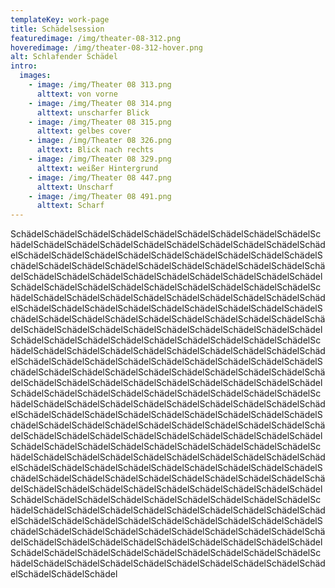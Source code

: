 ```yaml
---
templateKey: work-page
title: Schädelsession
featuredimage: /img/theater-08-312.png
hoveredimage: /img/theater-08-312-hover.png
alt: Schlafender Schädel
intro:
  images:
    - image: /img/Theater 08 313.png
      alttext: von vorne
    - image: /img/Theater 08 314.png
      alttext: unscharfer Blick
    - image: /img/Theater 08 315.png
      alttext: gelbes cover
    - image: /img/Theater 08 326.png
      alttext: Blick nach rechts
    - image: /img/Theater 08 329.png
      alttext: weißer Hintergrund
    - image: /img/Theater 08 447.png
      alttext: Unscharf
    - image: /img/Theater 08 491.png
      alttext: Scharf
---
```

SchädelSchädelSchädelSchädelSchädelSchädelSchädelSchädelSchädelSchädelSchädelSchädelSchädelSchädelSchädelSchädelSchädelSchädelSchädelSchädelSchädelSchädelSchädelSchädelSchädelSchädelSchädelSchädelSchädelSchädelSchädelSchädelSchädelSchädelSchädelSchädelSchädelSchädelSchädelSchädelSchädelSchädelSchädelSchädelSchädelSchädelSchädelSchädelSchädelSchädelSchädelSchädelSchädelSchädelSchädelSchädelSchädelSchädelSchädelSchädelSchädelSchädelSchädelSchädelSchädelSchädelSchädelSchädelSchädelSchädelSchädelSchädelSchädelSchädelSchädelSchädelSchädelSchädelSchädelSchädelSchädelSchädelSchädelSchädelSchädelSchädelSchädelSchädelSchädelSchädelSchädelSchädelSchädelSchädelSchädelSchädelSchädelSchädelSchädelSchädelSchädelSchädelSchädelSchädelSchädelSchädelSchädelSchädelSchädelSchädelSchädelSchädelSchädelSchädelSchädelSchädelSchädelSchädelSchädelSchädelSchädelSchädelSchädelSchädelSchädelSchädelSchädelSchädelSchädelSchädelSchädelSchädelSchädelSchädelSchädelSchädelSchädelSchädelSchädelSchädelSchädelSchädelSchädelSchädelSchädelSchädelSchädelSchädelSchädelSchädelSchädelSchädelSchädelSchädelSchädelSchädelSchädelSchädelSchädelSchädelSchädelSchädelSchädelSchädelSchädelSchädelSchädelSchädelSchädelSchädelSchädelSchädelSchädelSchädelSchädelSchädelSchädelSchädelSchädelSchädelSchädelSchädelSchädelSchädelSchädelSchädelSchädelSchädelSchädelSchädelSchädelSchädelSchädelSchädelSchädelSchädelSchädelSchädelSchädelSchädelSchädelSchädelSchädelSchädelSchädelSchädelSchädelSchädelSchädelSchädelSchädelSchädelSchädelSchädelSchädelSchädelSchädelSchädelSchädelSchädelSchädelSchädelSchädelSchädelSchädelSchädelSchädelSchädelSchädelSchädelSchädelSchädelSchädelSchädelSchädelSchädelSchädelSchädelSchädelSchädelSchädelSchädelSchädelSchädelSchädelSchädelSchädelSchädelSchädelSchädelSchädelSchädelSchädelSchädelSchädelSchädelSchädelSchädelSchädelSchädelSchädelSchädelSchädelSchädelSchädelSchädelSchädelSchädelSchädelSchädelSchädelSchädelSchädelSchädelSchädelSchädelSchädelSchädelSchädelSchädelSchädelSchädelSchädelSchädelSchädelSchädelSchädelSchädelSchädelSchädelSchädelSchädelSchädelSchädelSchädelSchädelSchädelSchädelSchädelSchädelSchädelSchädelSchädelSchädel